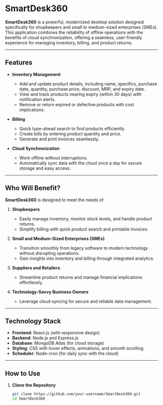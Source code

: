 # SmartDesk360

**SmartDesk360** is a powerful, modernized desktop solution designed specifically for shopkeepers and small to medium-sized enterprises (SMEs). This application combines the reliability of offline operations with the benefits of cloud synchronization, offering a seamless, user-friendly experience for managing inventory, billing, and product returns.

---

## Features

- **Inventory Management**  
  - Add and update product details, including name, specifics, purchase date, quantity, purchase price, discount, MRP, and expiry date.
  - View and track products nearing expiry (within 30 days) with notification alerts.
  - Remove or return expired or defective products with cost implications.

- **Billing**  
  - Quick type-ahead search to find products efficiently.
  - Create bills by entering product quantity and price.
  - Generate and print invoices seamlessly.

- **Cloud Synchronization**  
  - Work offline without interruptions.
  - Automatically sync data with the cloud once a day for secure storage and easy access.

---

## Who Will Benefit?

**SmartDesk360** is designed to meet the needs of:

1. **Shopkeepers**  
   - Easily manage inventory, monitor stock levels, and handle product returns.  
   - Simplify billing with quick product search and printable invoices.  

2. **Small and Medium-Sized Enterprises (SMEs)**  
   - Transition smoothly from legacy software to modern technology without disrupting operations.  
   - Gain insights into inventory and billing through integrated analytics.  

3. **Suppliers and Retailers**  
   - Streamline product returns and manage financial implications effortlessly.  

4. **Technology-Savvy Business Owners**  
   - Leverage cloud syncing for secure and reliable data management.  

---

## Technology Stack

- **Frontend**: React.js (with responsive design)  
- **Backend**: Node.js and Express.js  
- **Database**: MongoDB Atlas (for cloud storage)  
- **Styling**: CSS with hover effects, animations, and smooth scrolling  
- **Scheduler**: Node-cron (for daily sync with the cloud)  

---

## How to Use

1. **Clone the Repository**  
   ```bash
   git clone https://github.com/your-username/SmartDesk360.git
   cd SmartDesk360
